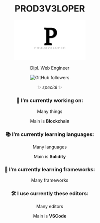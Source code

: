 <div align="center">

<h1>PROD3V3LOPER</h1>

<img src="logo.png" width="230">
<p>Dipl. Web Engineer</p>

![GitHub followers](https://img.shields.io/github/followers/prod3v3loper?label=Follow&style=social)

✨ _special_ ✨

### 🔭 I’m currently working on:
Many things
  
Main is **Blockchain**

### 📚 I’m currently learning languages:
Many languages
  
Main is **Solidity**

### 📒 I’m currently learning frameworks:
Many frameworks

### 🛠 I use currently these editors:
Many editors
  
Main is **VSCode**
  
</div>

<!--
- 👯 I’m looking to collaborate on ...
- 🤔 I’m looking for help with ...
- 💬 Ask me about ...
- 📫 How to reach me: ...
- 😄 Pronouns: ...
- ⚡ Fun fact: ...
-->
